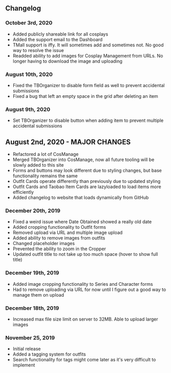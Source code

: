 ## Changelog

### October 3rd, 2020
- Added publicly shareable link for all cosplays
- Added the support email to the Dashboard
- TMall support is iffy. It will sometimes add and sometimes not. No good way to resolve the issue
- Readded ability to add images for Cosplay Management from URLs. No longer having to download the image and uploading

### August 10th, 2020
- Fixed the TBOrganizer to disable form field as well to prevent accidental submissions
- Fixed a bug that left an empty space in the grid after deleting an item

### August 9th, 2020
- Set TBOrganizer to disable button when adding item to prevent multiple accidental submissions

## August 2nd, 2020 - MAJOR CHANGES
- Refactored a lot of CosManage
- Merged TBOrganizer into CosManage, now all future tooling will be slowly added to this site
- Forms and buttons may look different due to styling changes, but base functionality remains the same
- Outfit Cards operate differently than previously due to updated styling
- Outfit Cards and Taobao Item Cards are lazyloaded to load items more efficiently
- Added changelog to website that loads dynamically from GitHub

### December 20th, 2019
- Fixed a weird issue where Date Obtained showed a really old date
- Added cropping functionality to Outfit forms
- Removed upload via URL and multiple image upload
- Added ability to remove images from outfits
- Changed placeholder images
- Prevented the ability to zoom in the Cropper
- Updated outfit title to not take up too much space (hover to show full title)

### December 19th, 2019
- Added image cropping functionality to Series and Character forms
- Had to remove uploading via URL for now until I figure out a good way to manage them on upload

### December 18th, 2019
- Increased max file size limit on server to 32MB. Able to upload larger images

### November 25, 2019
- Initial release
- Added a tagging system for outfits
- Search functionality for tags might come later as it's very difficult to implement
